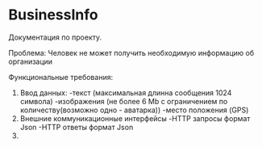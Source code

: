 # BusinessInfo
Документация по проекту.

Проблема: Человек не может получить необходимую информацию об организации



Функциональные требования:
1. Ввод данных:
 -текст (максимальная длинна сообщения 1024 символа)
 -изображения (не более 6 Mb с ограничением по количеству(возможно одно - аватарка))
 -место положения (GPS)
2. Внешние коммуникационные интерфейсы
 -HTTP запросы формат Json
 -HTTP ответы формат Json
3.
